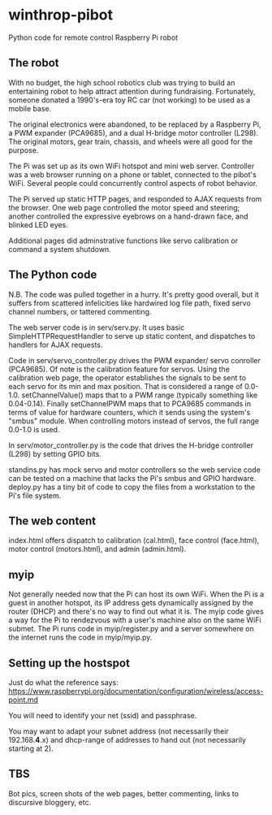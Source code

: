 # winthrop-pibot
Python code for remote control Raspberry Pi robot

## The robot

With no budget, the high school robotics club was trying
to build an entertaining robot to help attract attention
during fundraising.  Fortunately, someone donated a 1990's-era
toy RC car (not working) to be used as a mobile base.

The original electronics were abandoned, to be replaced
by a Raspberry Pi, a PWM expander (PCA9685), and a dual
H-bridge motor controller (L298).  The original motors, gear train, 
chassis, and wheels were all good for the purpose.

The Pi was set up as its own WiFi hotspot and mini web 
server.  Controller was a web browser running on a phone
or tablet, connected to the pibot's WiFi.  Several people
could concurrently control aspects of robot behavior.

The Pi served up static HTTP pages, and responded to AJAX 
requests from the browser.  One web page controlled the
motor speed and steering; another controlled the expressive
eyebrows on a hand-drawn face, and blinked LED eyes.  

Additional pages did adminstrative functions like servo
calibration or command a system shutdown.

## The Python code

N.B. The code was pulled together in a hurry.  It's pretty
good overall, but it suffers from scattered infelicities 
like hardwired log file path, fixed servo channel numbers,
or tattered commenting.

The web server code is in serv/serv.py.  It uses basic
SimpleHTTPRequestHandler to serve up static content,
and dispatches to handlers for AJAX requests.

Code in serv/servo_controller.py drives the PWM expander/
servo conroller (PCA9685).  Of note is the calibration
feature for servos.  Using the calibration web page, the
operator establishes the signals to be sent to each servo
for its min and max position.  That is considered a range of
0.0-1.0.  setChannelValue() maps that to a PWM range
(typically something like 0.04-0.14).  Finally setChannelPWM
maps that to PCA9685 commands in terms of value for hardware
counters, which it sends using the system's "smbus" module.
When controlling motors instead of servos, the full range
0.0-1.0 is used.

In serv/motor_controller.py is the code that drives the
H-bridge controller (L298) by setting GPIO bits.

standins.py has mock servo and motor controllers so the web
service code can be tested on a machine that lacks the 
Pi's smbus and GPIO hardware.  deploy.py has a tiny bit
of code to copy the files from a workstation to the Pi's
file system.

## The web content

index.html offers dispatch to calibration (cal.html), face
control (face.html), motor control (motors.html), and admin
(admin.html).

## myip

Not generally needed now that the Pi can host its own WiFi.
When the Pi is a guest in another hotspot, its IP address gets
dynamically assigned by the router (DHCP) and there's no
way to find out what it is.  The myip code gives a way for
the Pi to rendezvous with a user's machine also on the same
WiFi submet.  The Pi runs code in myip/register.py and a
server somewhere on the internet runs the code in
myip/myip.py.

## Setting up the hostspot

Just do what the reference says: https://www.raspberrypi.org/documentation/configuration/wireless/access-point.md

You will need to identify your net (ssid) and passphrase.

You may want to adapt your subnet address (not necessarily their 192.168.**4**.x)
and dhcp-range of addresses to hand out (not necessarily starting at 2).

## TBS

Bot pics, screen shots of the web pages, better commenting,
links to discursive bloggery, etc.
